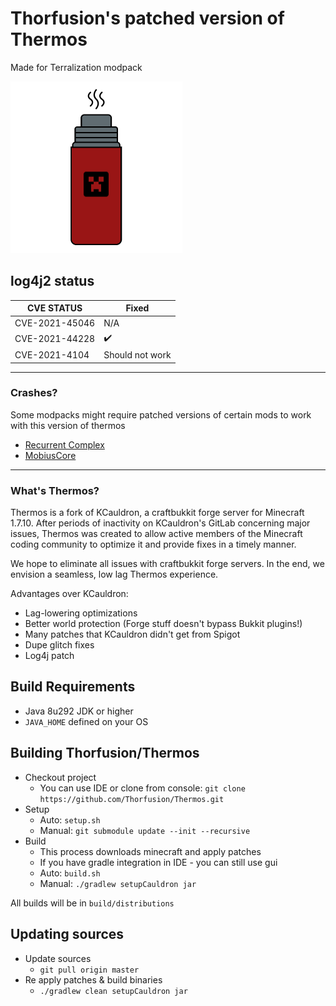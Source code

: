 # Thorfusion's patched version of Thermos
Made for Terralization modpack

![Thermos](thermos_iconhalfx.png)

## log4j2 status

| CVE STATUS                        | Fixed              |
|-----------------------------------|--------------------|
| CVE-2021-45046                    | N/A                |
| CVE-2021-44228                    | :heavy_check_mark: |
| CVE-2021-4104                     | Should not work    |

---

### Crashes?
Some modpacks might require patched versions of certain mods to work with this version of thermos

+ [Recurrent Complex](https://github.com/Thorfusion/RecurrentComplex)
+ [MobiusCore](https://github.com/Thorfusion/MobiusCoreTH)

---

### What's Thermos?
Thermos is a fork of KCauldron, a craftbukkit forge server for Minecraft 1.7.10. After periods of inactivity on KCauldron's GitLab concerning major issues, Thermos was created to allow active members of the Minecraft coding community to optimize it and provide fixes in a timely manner.

We hope to eliminate all issues with craftbukkit forge servers. In the end, we envision a seamless, low lag Thermos experience.

Advantages over KCauldron:
+ Lag-lowering optimizations
+ Better world protection (Forge stuff doesn't bypass Bukkit plugins!)
+ Many patches that KCauldron didn't get from Spigot
+ Dupe glitch fixes
+ Log4j patch

## Build Requirements
* Java 8u292 JDK or higher
* `JAVA_HOME` defined on your OS

## Building Thorfusion/Thermos
* Checkout project
  * You can use IDE or clone from console:
  `git clone https://github.com/Thorfusion/Thermos.git`
* Setup
  * Auto: `setup.sh`
  * Manual:
  `git submodule update --init --recursive`
* Build
  * This process downloads minecraft and apply patches
  * If you have gradle integration in IDE - you can still use gui
  * Auto: `build.sh`
  * Manual:
  `./gradlew setupCauldron jar`

All builds will be in `build/distributions`
  
## Updating sources
* Update sources
  * `git pull origin master`
* Re apply patches & build binaries
  * `./gradlew clean setupCauldron jar`
